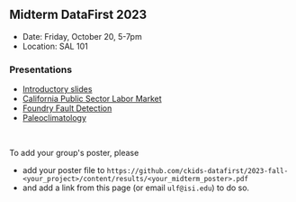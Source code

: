 ## Midterm DataFirst 2023

* Date: Friday, October 20, 5-7pm
* Location: SAL 101

### Presentations
* [Introductory slides](../MidtermPresentationIntro.pdf)
* [California Public Sector Labor Market](https://github.com/ckids-datafirst/2023-fall-labor-market/blob/main/content/results/CA-Public-Sector.pdf)
* [Foundry Fault Detection](https://github.com/ckids-datafirst/2023-fall-foundry-devices/blob/main/content/results/ml_foundry_fault_detection_poster.pdf)
* [Paleoclimatology](https://github.com/ckids-datafirst/2023-fall-paleoclimate/blob/main/content/results/Pyleoclim.pdf)

<br>

To add your group's poster, please 
* add your poster file to ```https://github.com/ckids-datafirst/2023-fall-<your_project>/content/results/<your_midterm_poster>.pdf```
* and add a link from this page (or email ```ulf@isi.edu```) to do so.
  
